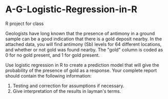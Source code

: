 # A-G-Logistic-Regression-in-R
R project for class 

Geologists have long known that the presence of antimony in a ground sample can be a good indication that there is a gold deposit nearby. 
In the attached data, you will find antimony (Sb) levels for 64 different locations, and whether or not gold was found nearby. 
The "gold" column is coded as 0 for no gold present, and 1 for gold present.

Use logistic regression in R to create a prediction model that will give the probability of the presence of gold as a response. 
Your complete report should contain the following information:
  
1. Testing and correction for assumptions if necessary. 
2. Give interpretation of the results in layman's terms.
